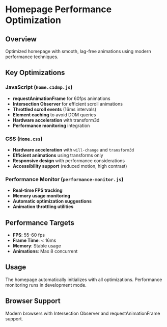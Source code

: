 # Homepage Performance Optimization

## Overview
Optimized homepage with smooth, lag-free animations using modern performance techniques.

## Key Optimizations

### JavaScript (`Home.c1dmp.js`)
- **requestAnimationFrame** for 60fps animations
- **Intersection Observer** for efficient scroll animations
- **Throttled scroll events** (16ms intervals)
- **Element caching** to avoid DOM queries
- **Hardware acceleration** with transform3d
- **Performance monitoring** integration

### CSS (`Home.css`)
- **Hardware acceleration** with `will-change` and `transform3d`
- **Efficient animations** using transforms only
- **Responsive design** with performance considerations
- **Accessibility support** (reduced motion, high contrast)

### Performance Monitor (`performance-monitor.js`)
- **Real-time FPS tracking**
- **Memory usage monitoring**
- **Automatic optimization suggestions**
- **Animation throttling utilities**

## Performance Targets
- **FPS**: 55-60 fps
- **Frame Time**: < 16ms
- **Memory**: Stable usage
- **Animations**: Max 8 concurrent

## Usage
The homepage automatically initializes with all optimizations. Performance monitoring runs in development mode.

## Browser Support
Modern browsers with Intersection Observer and requestAnimationFrame support.
